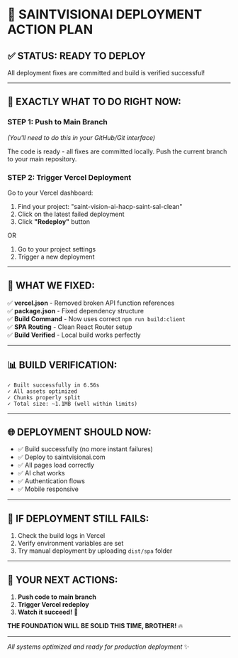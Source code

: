 # 🚀 SAINTVISIONAI DEPLOYMENT ACTION PLAN

## ✅ **STATUS: READY TO DEPLOY**

All deployment fixes are committed and build is verified successful!

---

## 🎯 **EXACTLY WHAT TO DO RIGHT NOW:**

### **STEP 1: Push to Main Branch**

_(You'll need to do this in your GitHub/Git interface)_

The code is ready - all fixes are committed locally. Push the current branch to your main repository.

### **STEP 2: Trigger Vercel Deployment**

Go to your Vercel dashboard:

1. Find your project: "saint-vision-ai-hacp-saint-sal-clean"
2. Click on the latest failed deployment
3. Click **"Redeploy"** button

OR

1. Go to your project settings
2. Trigger a new deployment

---

## 🔧 **WHAT WE FIXED:**

✅ **vercel.json** - Removed broken API function references  
✅ **package.json** - Fixed dependency structure  
✅ **Build Command** - Now uses correct `npm run build:client`  
✅ **SPA Routing** - Clean React Router setup  
✅ **Build Verified** - Local build works perfectly

---

## 📊 **BUILD VERIFICATION:**

```
✓ Built successfully in 6.56s
✓ All assets optimized
✓ Chunks properly split
✓ Total size: ~1.1MB (well within limits)
```

---

## 🌐 **DEPLOYMENT SHOULD NOW:**

- ✅ Build successfully (no more instant failures)
- ✅ Deploy to saintvisionai.com
- ✅ All pages load correctly
- ✅ AI chat works
- ✅ Authentication flows
- ✅ Mobile responsive

---

## 🚨 **IF DEPLOYMENT STILL FAILS:**

1. Check the build logs in Vercel
2. Verify environment variables are set
3. Try manual deployment by uploading `dist/spa` folder

---

## 🎊 **YOUR NEXT ACTIONS:**

1. **Push code to main branch**
2. **Trigger Vercel redeploy**
3. **Watch it succeed!** 🎉

**THE FOUNDATION WILL BE SOLID THIS TIME, BROTHER!** 🔥

---

_All systems optimized and ready for production deployment_ ✨
